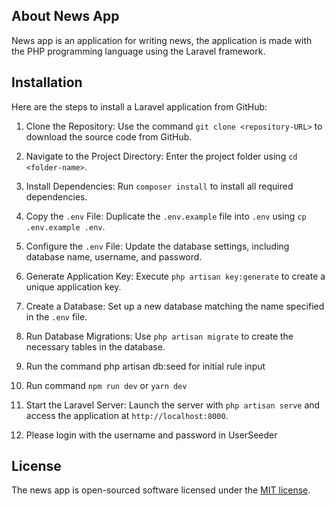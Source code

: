 ## About News App

News app is an application for writing news, the application is made with the PHP programming language using the Laravel framework.

## Installation

Here are the steps to install a Laravel application from GitHub:

1. Clone the Repository: Use the command `git clone <repository-URL>` to download the source code from GitHub.
2. Navigate to the Project Directory: Enter the project folder using `cd <folder-name>`.
3. Install Dependencies: Run `composer install` to install all required dependencies.
4. Copy the `.env` File: Duplicate the `.env.example` file into `.env` using `cp .env.example .env`.
5. Configure the `.env` File: Update the database settings, including database name, username, and password.
6. Generate Application Key: Execute `php artisan key:generate` to create a unique application key.
7. Create a Database: Set up a new database matching the name specified in the `.env` file.
8. Run Database Migrations: Use `php artisan migrate` to create the necessary tables in the database.
9. Run the command php artisan db:seed for initial rule input
10. Run command `npm run dev` or `yarn dev`
11. Start the Laravel Server: Launch the server with `php artisan serve` and access the application at `http://localhost:8000`.

12. Please login with the username and password in UserSeeder

## License

The news app is open-sourced software licensed under the [MIT license](https://opensource.org/licenses/MIT).
